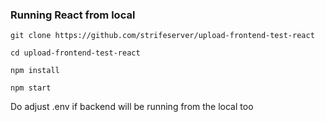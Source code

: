 

### Running React from local

```
git clone https://github.com/strifeserver/upload-frontend-test-react
```

```
cd upload-frontend-test-react
```

```
npm install
```

```
npm start
```

Do adjust .env if backend will be running from the local too
